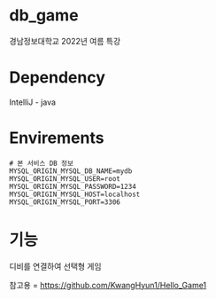 # db_game
경남정보대학교 2022년 여름 특강 

# Dependency
IntelliJ - java

# Envirements
```
# 본 서비스 DB 정보
MYSQL_ORIGIN_MYSQL_DB_NAME=mydb
MYSQL_ORIGIN_MYSQL_USER=root
MYSQL_ORIGIN_MYSQL_PASSWORD=1234
MYSQL_ORIGIN_MYSQL_HOST=localhost
MYSQL_ORIGIN_MYSQL_PORT=3306
```

# 기능 
디비를 연결하여 선택형 게임


참고용 = https://github.com/KwangHyun1/Hello_Game1
